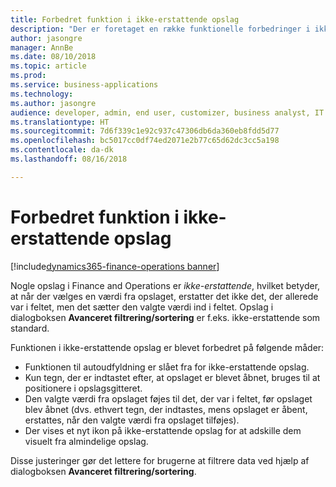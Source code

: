 ```yaml
---
title: Forbedret funktion i ikke-erstattende opslag
description: "Der er foretaget en række funktionelle forbedringer i ikke-erstattende opslag i Finance and Operations."
author: jasongre
manager: AnnBe
ms.date: 08/10/2018
ms.topic: article
ms.prod: 
ms.service: business-applications
ms.technology: 
ms.author: jasongre
audience: developer, admin, end user, customizer, business analyst, IT pro
ms.translationtype: HT
ms.sourcegitcommit: 7d6f339c1e92c937c47306db6da360eb8fdd5d77
ms.openlocfilehash: bc5017cc0df74ed2071e2b77c65d62dc3cc5a198
ms.contentlocale: da-dk
ms.lasthandoff: 08/16/2018

---
```


# <a name="improved-behavior-of-non-replacing-lookups"></a>Forbedret funktion i ikke-erstattende opslag

[!include[dynamics365-finance-operations banner](../includes/dynamics365-finance-operations.md)]

Nogle opslag i Finance and Operations er *ikke-erstattende*, hvilket betyder, at når der vælges en værdi fra opslaget, erstatter det ikke det, der allerede var i feltet, men det sætter den valgte værdi ind i feltet. Opslag i dialogboksen **Avanceret filtrering/sortering** er f.eks. ikke-erstattende som standard.  

Funktionen i ikke-erstattende opslag er blevet forbedret på følgende måder: 
- Funktionen til autoudfyldning er slået fra for ikke-erstattende opslag. 
- Kun tegn, der er indtastet efter, at opslaget er blevet åbnet, bruges til at positionere i opslagsgitteret.
- Den valgte værdi fra opslaget føjes til det, der var i feltet, før opslaget blev åbnet (dvs. ethvert tegn, der indtastes, mens opslaget er åbent, erstattes, når den valgte værdi fra opslaget tilføjes).  
- Der vises et nyt ikon på ikke-erstattende opslag for at adskille dem visuelt fra almindelige opslag.

Disse justeringer gør det lettere for brugerne at filtrere data ved hjælp af dialogboksen **Avanceret filtrering/sortering**.

